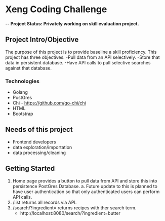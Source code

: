 # Xeng Coding Challenge

#### -- Project Status: Privately working on skill evaluation project.

## Project Intro/Objective
The purpose of this project is to provide baseline a skill proficiency. This project has three objectives.
-Pull data from an API selectively.
-Store that data in persistent database.
-Have API calls to pull selective searches against that database. 

### Technologies
* Golang
* PostGres
* Chi - https://github.com/go-chi/chi
* HTML
* Bootstrap

## Needs of this project

- Frontend developers
- data exploration/importation
- data processing/cleaning

## Getting Started

1.	Home page provides a button to pull data from API and store this into persistence PostGres Database. 
a.	Future update to this is planned to have user authentication so that only authenticated users can perform API calls. 
2.	/list returns all records via API.  
3.	/search/?ingredient= returns recipes with ther search term.
    - http://localhost:8080/search/?ingredient=butter
    
